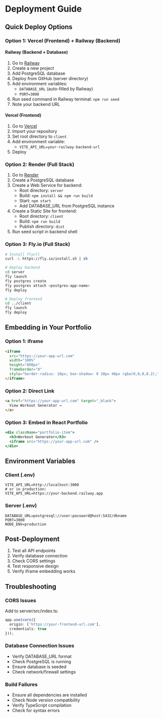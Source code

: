 # Deployment Guide

## Quick Deploy Options

### Option 1: Vercel (Frontend) + Railway (Backend)

#### Railway (Backend + Database)
1. Go to [Railway](https://railway.app)
2. Create a new project
3. Add PostgreSQL database
4. Deploy from GitHub (server directory)
5. Add environment variables:
   - `DATABASE_URL` (auto-filled by Railway)
   - `PORT=3000`
6. Run seed command in Railway terminal: `npm run seed`
7. Note your backend URL

#### Vercel (Frontend)
1. Go to [Vercel](https://vercel.com)
2. Import your repository
3. Set root directory to `client`
4. Add environment variable:
   - `VITE_API_URL=your-railway-backend-url`
5. Deploy

### Option 2: Render (Full Stack)

1. Go to [Render](https://render.com)
2. Create a PostgreSQL database
3. Create a Web Service for backend:
   - Root directory: `server`
   - Build: `npm install && npm run build`
   - Start: `npm start`
   - Add DATABASE_URL from PostgreSQL instance
4. Create a Static Site for frontend:
   - Root directory: `client`
   - Build: `npm run build`
   - Publish directory: `dist`
5. Run seed script in backend shell

### Option 3: Fly.io (Full Stack)

```bash
# Install flyctl
curl -L https://fly.io/install.sh | sh

# Deploy backend
cd server
fly launch
fly postgres create
fly postgres attach <postgres-app-name>
fly deploy

# Deploy frontend
cd ../client
fly launch
fly deploy
```

## Embedding in Your Portfolio

### Option 1: iframe
```html
<iframe 
  src="https://your-app-url.com" 
  width="100%" 
  height="800px"
  frameborder="0"
  style="border-radius: 10px; box-shadow: 0 10px 40px rgba(0,0,0,0.2);">
</iframe>
```

### Option 2: Direct Link
```html
<a href="https://your-app-url.com" target="_blank">
  View Workout Generator →
</a>
```

### Option 3: Embed in React Portfolio
```jsx
<div className="portfolio-item">
  <h3>Workout Generator</h3>
  <iframe src="https://your-app-url.com" />
</div>
```

## Environment Variables

### Client (.env)
```
VITE_API_URL=http://localhost:3000
# or in production:
VITE_API_URL=https://your-backend.railway.app
```

### Server (.env)
```
DATABASE_URL=postgresql://user:password@host:5432/dbname
PORT=3000
NODE_ENV=production
```

## Post-Deployment

1. Test all API endpoints
2. Verify database connection
3. Check CORS settings
4. Test responsive design
5. Verify iframe embedding works

## Troubleshooting

### CORS Issues
Add to server/src/index.ts:
```typescript
app.use(cors({
  origin: ['https://your-frontend-url.com'],
  credentials: true
}));
```

### Database Connection Issues
- Verify DATABASE_URL format
- Check PostgreSQL is running
- Ensure database is seeded
- Check network/firewall settings

### Build Failures
- Ensure all dependencies are installed
- Check Node version compatibility
- Verify TypeScript compilation
- Check for syntax errors

